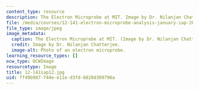 ```yaml
---
content_type: resource
description: The Electron Microprobe at MIT. Image by Dr. Nilanjan Chatterjee.
file: /media/courses/12-141-electron-microprobe-analysis-january-iap-2012/ff49b987744ee11ed3fd6820d389796a_12-141iap12.jpg
file_type: image/jpeg
image_metadata:
  caption: The Electron Microprobe at MIT. (Image by Dr. Nilanjan Chatterjee.)
  credit: Image by Dr. Nilanjan Chatterjee.
  image-alt: Photo of an electron microprobe.
learning_resource_types: []
ocw_type: OCWImage
resourcetype: Image
title: 12-141iap12.jpg
uid: ff49b987-744e-e11e-d3fd-6820d389796a
---
```

